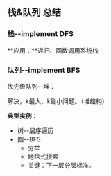 ## 栈&队列 总结
### 栈--implement DFS
**应用：**递归、函数调用系统栈


### 队列--implement BFS
优先级队列--堆：

解决，k最大、k最小问题。（堆结构）

**典型实例：**

* 树--层序遍历
* 图--BFS
	* 穷举 
	* 地毯式搜索
	* 关键：下一层分层标准。